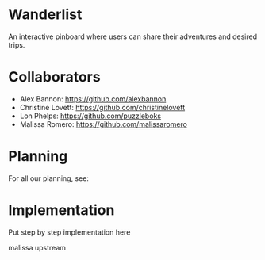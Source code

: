 # Wanderlist
An interactive pinboard where users can share their adventures and desired trips.

# Collaborators
- Alex Bannon: https://github.com/alexbannon
- Christine Lovett: https://github.com/christinelovett
- Lon Phelps: https://github.com/puzzleboks
- Malissa Romero: https://github.com/malissaromero

# Planning
For all our planning, see:

# Implementation
Put step by step implementation here

malissa upstream
